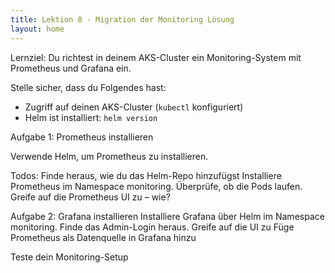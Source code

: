 ```yaml
---
title: Lektion 8 - Migration der Monitoring Lösung
layout: home
---
```


Lernziel: Du richtest in deinem AKS-Cluster ein Monitoring-System mit Prometheus und Grafana ein.

Stelle sicher, dass du Folgendes hast:

- Zugriff auf deinen AKS-Cluster (`kubectl` konfiguriert)
- Helm ist installiert: `helm version`

Aufgabe 1: Prometheus installieren

Verwende Helm, um Prometheus zu installieren.

Todos: Finde heraus, wie du das Helm-Repo hinzufügst
Installiere Prometheus im Namespace monitoring.
Überprüfe, ob die Pods laufen.
Greife auf die Prometheus UI zu – wie?

Aufgabe 2: Grafana installieren
Installiere Grafana über Helm im Namespace monitoring.
Finde das Admin-Login heraus.
Greife auf die UI zu
Füge Prometheus als Datenquelle in Grafana hinzu

Teste dein Monitoring-Setup
